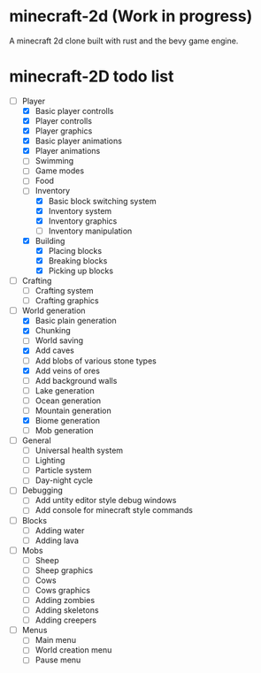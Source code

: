 # minecraft-2d (Work in progress)
A minecraft 2d clone built with rust and the bevy game engine.

# minecraft-2D todo list

- [ ] Player
  - [x] Basic player controlls
  - [x] Player controlls
  - [x] Player graphics
  - [x] Basic player animations
  - [x] Player animations
  - [ ] Swimming
  - [ ] Game modes
  - [ ] Food
  - [ ] Inventory
    - [x] Basic block switching system
    - [x] Inventory system
    - [x] Inventory graphics
    - [ ] Inventory manipulation
  - [x] Building
    - [x] Placing blocks
    - [x] Breaking blocks
    - [x] Picking up blocks

- [ ] Crafting
  - [ ] Crafting system
  - [ ] Crafting graphics

- [ ] World generation
  - [x] Basic plain generation
  - [x] Chunking
  - [ ] World saving
  - [x] Add caves
  - [ ] Add blobs of various stone types
  - [x] Add veins of ores
  - [ ] Add background walls
  - [ ] Lake generation
  - [ ] Ocean generation
  - [ ] Mountain generation
  - [x] Biome generation
  - [ ] Mob generation

- [ ] General
  - [ ] Universal health system
  - [ ] Lighting
  - [ ] Particle system
  - [ ] Day-night cycle

- [ ] Debugging
  - [ ] Add untity editor style debug windows
  - [ ] Add console for minecraft style commands
  
- [ ] Blocks
  - [ ] Adding water
  - [ ] Adding lava

- [ ] Mobs
  - [ ] Sheep
  - [ ] Sheep graphics
  - [ ] Cows
  - [ ] Cows graphics
  - [ ] Adding zombies
  - [ ] Adding skeletons
  - [ ] Adding creepers

- [ ] Menus
  - [ ] Main menu
  - [ ] World creation menu
  - [ ] Pause menu